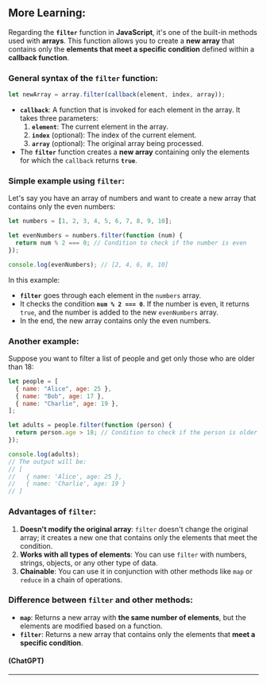 ## More Learning:

Regarding the **`filter`** function in **JavaScript**, it's one of the built-in methods used with **arrays**. This function allows you to create a **new array** that contains only the **elements that meet a specific condition** defined within a **callback function**.

### General syntax of the `filter` function:

```javascript
let newArray = array.filter(callback(element, index, array));
```

- **`callback`**: A function that is invoked for each element in the array. It takes three parameters:
  1. **`element`**: The current element in the array.
  2. **`index`** (optional): The index of the current element.
  3. **`array`** (optional): The original array being processed.
- The **`filter`** function creates a **new array** containing only the elements for which the `callback` returns **`true`**.

### Simple example using `filter`:

Let's say you have an array of numbers and want to create a new array that contains only the even numbers:

```javascript
let numbers = [1, 2, 3, 4, 5, 6, 7, 8, 9, 10];

let evenNumbers = numbers.filter(function (num) {
  return num % 2 === 0; // Condition to check if the number is even
});

console.log(evenNumbers); // [2, 4, 6, 8, 10]
```

In this example:

- **`filter`** goes through each element in the `numbers` array.
- It checks the condition **`num % 2 === 0`**. If the number is even, it returns `true`, and the number is added to the new `evenNumbers` array.
- In the end, the new array contains only the even numbers.

### Another example:

Suppose you want to filter a list of people and get only those who are older than 18:

```javascript
let people = [
  { name: "Alice", age: 25 },
  { name: "Bob", age: 17 },
  { name: "Charlie", age: 19 },
];

let adults = people.filter(function (person) {
  return person.age > 18; // Condition to check if the person is older than 18
});

console.log(adults);
// The output will be:
// [
//   { name: 'Alice', age: 25 },
//   { name: 'Charlie', age: 19 }
// ]
```

### Advantages of `filter`:

1. **Doesn't modify the original array**: `filter` doesn't change the original array; it creates a new one that contains only the elements that meet the condition.
2. **Works with all types of elements**: You can use `filter` with numbers, strings, objects, or any other type of data.
3. **Chainable**: You can use it in conjunction with other methods like `map` or `reduce` in a chain of operations.

### Difference between `filter` and other methods:

- **`map`**: Returns a new array with **the same number of elements**, but the elements are modified based on a function.
- **`filter`**: Returns a new array that contains only the elements that **meet a specific condition**.

#### (ChatGPT)

---
